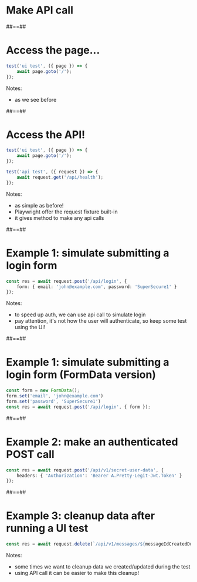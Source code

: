<!-- .slide: class="transition" -->

# Make API call

##==##

<!-- .slide: class="with-code" -->

# Access the page...

```TypeScript
test('ui test', ({ page }) => {
    await page.goto('/');
});
```

<!-- .element: class="big-code" -->

Notes:

- as we see before

##==##

<!-- .slide: class="with-code" -->

# Access the API!

```TypeScript
test('ui test', ({ page }) => {
    await page.goto('/');
});

test('api test', ({ request }) => {
    await request.get('/api/health');
});
```

<!-- .element: class="big-code" -->

Notes:

- as simple as before!
- Playwright offer the request fixture built-in
- it gives method to make any api calls

##==##

<!-- .slide: class="with-code" -->

# Example 1: simulate submitting a login form

```TypeScript
const res = await request.post('/api/login', {
    form: { email: 'john@example.com', password: 'SuperSecure1' }
});
```

<!-- .element: class="big-code" -->

Notes:

- to speed up auth, we can use api call to simulate login
- pay attention, it's not how the user will authenticate, so keep some test using the UI!

##==##

<!-- .slide: class="with-code" -->

# Example 1: simulate submitting a login form (FormData version)

```TypeScript
const form = new FormData();
form.set('email', 'john@example.com')
form.set('password', 'SuperSecure1')
const res = await request.post('/api/login', { form });
```

<!-- .element: class="big-code" -->

##==##

<!-- .slide: class="with-code" -->

# Example 2: make an authenticated POST call

```TypeScript
const res = await request.post('/api/v1/secret-user-data', {
    headers: { 'Authorization': 'Bearer A.Pretty-Legit-Jwt.Token' }
});
```

<!-- .element: class="big-code" -->

##==##

<!-- .slide: class="with-code" -->

# Example 3: cleanup data after running a UI test

```TypeScript
const res = await request.delete(`/api/v1/messages/${messageIdCreatedDuringTheTest}`);
```

<!-- .element: class="big-code" -->

Notes:

- some times we want to cleanup data we created/updated during the test
- using API call it can be easier to make this cleanup!
